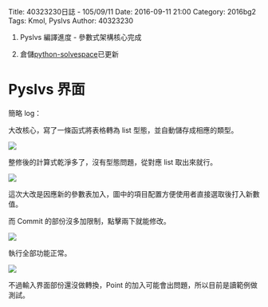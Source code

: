 Title: 40323230日誌 - 105/09/11
Date: 2016-09-11 21:00
Category: 2016bg2
Tags: Kmol, Pyslvs
Author: 40323230

1. Pyslvs 編譯進度 - 參數式架構核心完成

1. 倉儲[python-solvespace](https://github.com/40323230/python-solvespace"github.com")已更新

<!-- PELICAN_END_SUMMARY -->

Pyslvs 界面
===

簡略 log：

大改核心，寫了一條函式將表格轉為 list 型態，並自動儲存成相應的類型。

<img src="http://i.imgur.com/1hV4XYP.png" >

整修後的計算式乾淨多了，沒有型態問題，從對應 list 取出來就行。

<img src="http://i.imgur.com/DBaMWdj.png" >

這次大改是因應新的參數表加入，圖中的項目配置方便使用者直接選取後打入新數值。

而 Commit 的部份沒多加限制，點擊兩下就能修改。

<img src="http://i.imgur.com/yz2lXJN.png" >

執行全部功能正常。

<img src="http://i.imgur.com/yX0WKvb.png" >

不過輸入界面部份還沒做轉換，Point 的加入可能會出問題，所以目前是讀範例做測試。